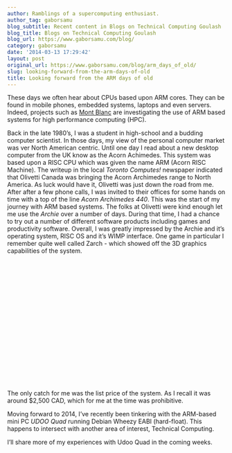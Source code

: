 ```yaml
---
author: Ramblings of a supercomputing enthusiast.
author_tag: gaborsamu
blog_subtitle: Recent content in Blogs on Technical Computing Goulash
blog_title: Blogs on Technical Computing Goulash
blog_url: https://www.gaborsamu.com/blog/
category: gaborsamu
date: '2014-03-13 17:29:42'
layout: post
original_url: https://www.gaborsamu.com/blog/arm_days_of_old/
slug: looking-forward-from-the-arm-days-of-old
title: Looking forward from the ARM days of old
---
```


<p>These days we often hear about CPUs based upon ARM cores.  They can be found
in mobile phones, embedded systems, laptops and even servers.  Indeed, projects such as <a href="https://www.montblanc-project.eu/">Mont Blanc</a> are investigating the
use of ARM based systems for high performance computing (HPC).</p>

<p>Back in the late 1980&rsquo;s, I was a student in high-school and a budding
computer scientist.  In those days, my view of the personal computer market
was ver North American centric.  Until one day I read about a new desktop
computer from the UK know as the Acorn Achimedes.  This system was based upon
a RISC CPU which was given the name ARM (Acorn RISC Machine).  The writeup in
the local <em>Toronto Computes!</em> newspaper indicated that Olivetti Canada was
bringing the Acorn Archimedes range to North America.  As luck would have it,
Olivetti was just down the road from me.  After after a few phone calls, I was
invited to their offices for some hands on time with a top of the line
<em>Acorn Archimedes 440</em>.  This was the start of my journey with ARM based
systems. The folks at Olivetti were kind enough let me use the <em>Archie</em> over a
number of days. During that time, I had a chance to try out a number of
different software products including games and productivity software. Overall,
I was greatly impressed by the Archie and it&rsquo;s operating system, RISC OS and
it&rsquo;s WIMP interface. One game in particular I remember quite well called
Zarch - which showed off the 3D graphics capabilities of the system.</p>


<div style="padding-bottom: 56.25%; height: 0; overflow: hidden;">
  
</div>


<p>The only catch for me was the list price of the system.  As I recall it was
around $2,500 CAD, which for me at the time was prohibitive.</p>

<p>Moving forward to 2014, I&rsquo;ve recently been tinkering with the ARM-based mini
PC <em>UDOO Quad</em> running Debian Wheezy EABI (hard-float).  This happens to
intersect with another area of interest, Technical Computing.</p>

<p>I&rsquo;ll share more of my experiences with Udoo Quad in the coming weeks.</p>